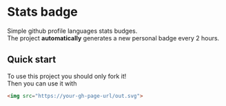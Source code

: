 # Stats badge

Simple github profile languages stats budges.\
The project __automatically__ generates a new personal badge every 2 hours.

## Quick start
To use this project you should only fork it!\
Then you can use it with
```html
<img src="https://your-gh-page-url/out.svg">
```
